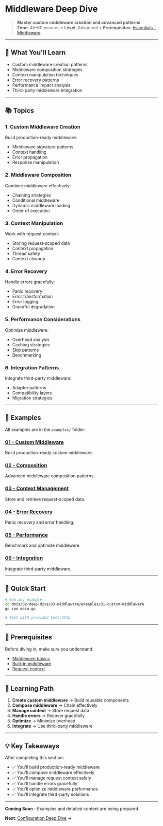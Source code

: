 # Middleware Deep Dive

> **Master custom middleware creation and advanced patterns**  
> **Time**: 45-60 minutes • **Level**: Advanced • **Prerequisites**: [Essentials - Middleware](../../01-essentials/03-middleware/)

---

## 🎯 What You'll Learn

- Custom middleware creation patterns
- Middleware composition strategies
- Context manipulation techniques
- Error recovery patterns
- Performance impact analysis
- Third-party middleware integration

---

## 📚 Topics

### 1. Custom Middleware Creation
Build production-ready middleware:
- Middleware signature patterns
- Context handling
- Error propagation
- Response manipulation

### 2. Middleware Composition
Combine middleware effectively:
- Chaining strategies
- Conditional middleware
- Dynamic middleware loading
- Order of execution

### 3. Context Manipulation
Work with request context:
- Storing request-scoped data
- Context propagation
- Thread safety
- Context cleanup

### 4. Error Recovery
Handle errors gracefully:
- Panic recovery
- Error transformation
- Error logging
- Graceful degradation

### 5. Performance Considerations
Optimize middleware:
- Overhead analysis
- Caching strategies
- Skip patterns
- Benchmarking

### 6. Integration Patterns
Integrate third-party middleware:
- Adapter patterns
- Compatibility layers
- Migration strategies

---

## 📂 Examples

All examples are in the `examples/` folder:

### [01 - Custom Middleware](examples/01-custom-middleware/)
Build production-ready custom middleware.

### [02 - Composition](examples/02-composition/)
Advanced middleware composition patterns.

### [03 - Context Management](examples/03-context-management/)
Store and retrieve request-scoped data.

### [04 - Error Recovery](examples/04-error-recovery/)
Panic recovery and error handling.

### [05 - Performance](examples/05-performance/)
Benchmark and optimize middleware.

### [06 - Integration](examples/06-integration/)
Integrate third-party middleware.

---

## 🚀 Quick Start

```bash
# Run any example
cd docs/02-deep-dive/03-middleware/examples/01-custom-middleware
go run main.go

# Test with provided test.http
```

---

## 📖 Prerequisites

Before diving in, make sure you understand:
- [Middleware basics](../../01-essentials/03-middleware/)
- [Built-in middleware](../../01-essentials/03-middleware/#built-in)
- [Request context](../../01-essentials/01-router/#context)

---

## 🎯 Learning Path

1. **Create custom middleware** → Build reusable components
2. **Compose middleware** → Chain effectively
3. **Manage context** → Store request data
4. **Handle errors** → Recover gracefully
5. **Optimize** → Minimize overhead
6. **Integrate** → Use third-party middleware

---

## 💡 Key Takeaways

After completing this section:
- ✅ You'll build production-ready middleware
- ✅ You'll compose middleware effectively
- ✅ You'll manage request context safely
- ✅ You'll handle errors gracefully
- ✅ You'll optimize middleware performance
- ✅ You'll integrate third-party solutions

---

**Coming Soon** - Examples and detailed content are being prepared.

**Next**: [Configuration Deep Dive](../04-configuration/) →
